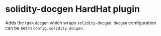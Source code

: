 # solidity-docgen HardHat plugin

Adds the task `docgen` which wraps `solidity-docgen`.
`docgen` configuration can be set in `config.solidity.docgen`.